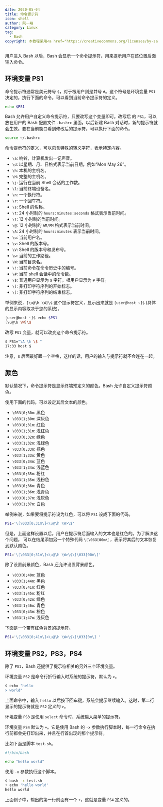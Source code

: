 ```yaml
---
date: 2020-05-04
title: 命令提示符
icon: shell
author: 阮一峰
category: Linux
tag:
  - Bash
copyright: 本教程采用<a href="https://creativecommons.org/licenses/by-sa/3.0/deed.zh" rel="noopener noreferrer" target="_blank">知识共享 署名-相同方式共享 3.0协议</a>
---
```


用户进入 Bash 以后，Bash 会显示一个命令提示符，用来提示用户在该位置后面输入命令。

<!-- more -->

## 环境变量 PS1

命令提示符通常是美元符号 `$`，对于根用户则是井号 `#`。这个符号是环境变量 `PS1` 决定的，执行下面的命令，可以看到当前命令提示符的定义。

```bash
echo $PS1
```

Bash 允许用户自定义命令提示符，只要改写这个变量即可。改写后 的 `PS1`，可以放在用户的 Bash 配置文件 `.bashrc` 里面，以后新建 Bash 对话时，新的提示符就会生效。要在当前窗口看到修改后的提示符，可以执行下面的命令。

```bash
source ~/.bashrc
```

命令提示符的定义，可以包含特殊的转义字符，表示特定内容。

- `\a`: 响铃，计算机发出一记声音。
- `\d`: 以星期、月、日格式表示当前日期，例如“Mon May 26”。
- `\h`: 本机的主机名。
- `\H`: 完整的主机名。
- `\j`: 运行在当前 Shell 会话的工作数。
- `\l`: 当前终端设备名。
- `\n`: 一个换行符。
- `\r`: 一个回车符。
- `\s`: Shell 的名称。
- `\t`: 24 小时制的 `hours:minutes:seconds` 格式表示当前时间。
- `\T`: 12 小时制的当前时间。
- `\@`: 12 小时制的 `AM/PM` 格式表示当前时间。
- `\A`: 24 小时制的 `hours:minutes` 表示当前时间。
- `\u`: 当前用户名。
- `\v`: Shell 的版本号。
- `\V`: Shell 的版本号和发布号。
- `\w`: 当前的工作路径。
- `\W`: 当前目录名。
- `\!`: 当前命令在命令历史中的编号。
- `\#`: 当前 shell 会话中的命令数。
- `\$`: 普通用户显示为 `$` 字符，根用户显示为 `#` 字符。
- `\[`: 非打印字符序列的开始标志。
- `\]`: 非打印字符序列的结束标志。

举例来说，`[\u@\h \W]\$` 这个提示符定义，显示出来就是 `[user@host ~]$` (具体的显示内容取决于您的系统)。

```bash
[user@host ~]$ echo $PS1
[\u@\h \W]\$
```

改写 `PS1` 变量，就可以改变这个命令提示符。

```bash
$ PS1="\A \h \$ "
17:33 host $
```

注意，`$` 后面最好跟一个空格，这样的话，用户的输入与提示符就不会连在一起。

## 颜色

默认情况下，命令提示符是显示终端预定义的颜色。Bash 允许自定义提示符颜色。

使用下面的代码，可以设定其后文本的颜色。

- `\033[0;30m`: 黑色
- `\033[1;30m`: 深灰色
- `\033[0;31m`: 红色
- `\033[1;31m`: 浅红色
- `\033[0;32m`: 绿色
- `\033[1;32m`: 浅绿色
- `\033[0;33m`: 棕色
- `\033[1;33m`: 黄色
- `\033[0;34m`: 蓝色
- `\033[1;34m`: 浅蓝色
- `\033[0;35m`: 粉红
- `\033[1;35m`: 浅粉色
- `\033[0;36m`: 青色
- `\033[1;36m`: 浅青色
- `\033[0;37m`: 浅灰色
- `\033[1;37m`: 白色

举例来说，如果要将提示符设为红色，可以将 `PS1` 设成下面的代码。

```bash
PS1='\[\033[0;31m\]<\u@\h \W>\$'
```

但是，上面这样设置以后，用户在提示符后面输入的文本也是红色的。为了解决这个问题， 可以在结尾添加另一个特殊代码 `\[\033[00m\]`，表示将其后的文本恢复到默认颜色。

```bash
PS1='\[\033[0;31m\]<\u@\h \W>\$\[\033[00m\]'
```

除了设置前景颜色，Bash 还允许设置背景颜色。

- `\033[0;40m`: 蓝色
- `\033[1;44m`: 黑色
- `\033[0;41m`: 红色
- `\033[1;45m`: 粉红
- `\033[0;42m`: 绿色
- `\033[1;46m`: 青色
- `\033[0;43m`: 棕色
- `\033[1;47m`: 浅灰色

下面是一个带有红色背景的提示符。

```bash
PS1='\[\033[0;41m\]<\u@\h \W>\$\[\033[0m\] '
```

## 环境变量 PS2，PS3，PS4

除了 `PS1`，Bash 还提供了提示符相关的另外三个环境变量。

环境变量 `PS2` 是命令行折行输入时系统的提示符，默认为 `>`。

```bash
$ echo "hello
> world"
```

上面命令中，输入 `hello` 以后按下回车键，系统会提示继续输入。这时，第二行显示的提示符就是 `PS2` 定义的 `>`。

环境变量 `PS3` 是使用 `select` 命令时，系统输入菜单的提示符。

环境变量 `PS4` 默认为 `+`。它是使用 Bash 的 `-x` 参数执行脚本时，每一行命令在执行前都会先打印出来，并且在行首出现的那个提示符。

比如下面是脚本 `test.sh`。

```bash
#!/bin/bash

echo "hello world"
```

使用 `-x` 参数执行这个脚本。

```bash
$ bash -x test.sh
+ echo 'hello world'
hello world
```

上面例子中，输出的第一行前面有一个 `+`，这就是变量 `PS4` 定义的。
